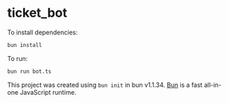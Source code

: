 # ticket_bot

To install dependencies:

```bash
bun install
```

To run:

```bash
bun run bot.ts
```

This project was created using `bun init` in bun v1.1.34. [Bun](https://bun.sh) is a fast all-in-one JavaScript runtime.
